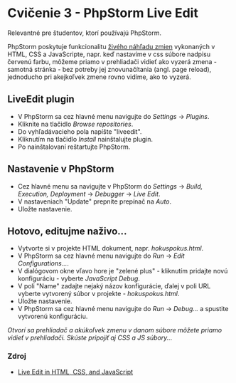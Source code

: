 # Cvičenie 3 - PhpStorm Live Edit

Relevantné pre študentov, ktorí používajú PhpStorm.
 
PhpStorm poskytuje funkcionalitu [živého náhľadu zmien](https://www.jetbrains.com/help/phpstorm/live-editing.html) vykonaných v HTML, CSS a JavaScripte, napr. keď nastavíme v css súbore nadpisu červenú farbu,  môžeme priamo v prehliadači vidieť ako vyzerá zmena - samotná stránka - bez potreby jej znovunačítania (angl. page reload), jednoducho pri akejkoľvek zmene rovno vidíme, ako to vyzerá.

## LiveEdit plugin
* V PhpStorm sa cez hlavné menu navigujte do *Settings* -> *Plugins*.
* Kliknite na tlačidlo *Browse repositories*.
* Do vyhľadávacieho pola napíšte "liveedit".
* Kliknutím na tlačidlo *Install* nainštalujte plugin.
* Po nainštalovaní reštartujte PhpStorm.

## Nastavenie v PhpStorm
* Cez hlavné menu sa navigujte v PhpStorm do *Settings* -> *Build, Execution, Deployment* -> *Debugger* -> *Live Edit*.
* V nastaveniach "Update" prepnite prepínač na *Auto*.
* Uložte nastavenie.


## Hotovo, editujme naživo...

* Vytvorte si v projekte HTML dokument, napr. *hokuspokus.html*.
* V PhpStorm sa cez hlavné menu navigujte do  *Run* -> *Edit Configurations...*.
* V dialógovom okne vľavo hore je "zelené plus" - kliknutím pridajte novú konfiguráciu - vyberte *JavaScript Debug*.
* V poli "Name" zadajte nejaký názov konfigurácie, ďalej v poli URL vyberte vytvorený súbor v projekte - *hokuspokus.html*.
* Uložte nastavenie.
*  V PhpStorm sa cez hlavné menu navigujte do  *Run* -> *Debug...* a spustite vytvorenú konfiguráciu.

*Otvorí sa prehliadač a akúkoľvek zmenu v danom súbore môžete priamo vidieť v prehliadači. Skúste pripojiť aj CSS a JS súbory...*

### Zdroj
* [Live Edit in HTML, CSS, and JavaScript](https://www.jetbrains.com/help/phpstorm/live-editing.html)
